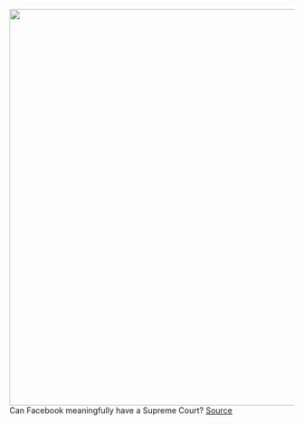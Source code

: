 <img src='https://cdn.vox-cdn.com/thumbor/rj76R8HaRwKsd6XuCnIlHwl-5GA=/0x0:2040x1360/1200x800/filters:focal(857x517:1183x843)/cdn.vox-cdn.com/uploads/chorus_image/image/68810211/VRG_ILLO_4033_007.0.jpg' width='700px' /><br/>
Can Facebook meaningfully have a Supreme Court?
<a href='https://www.theverge.com/2021/2/12/22280003/facebook-oversight-board-supreme-court-feature-new-yorker'> Source <a/>